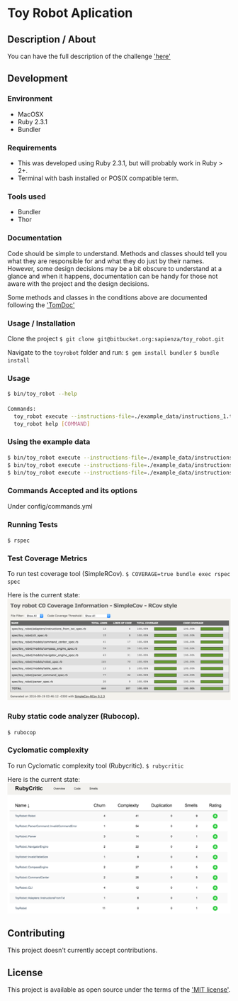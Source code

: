 # Toy Robot Aplication

## Description / About

You can have the full description of the challenge ['here'](readme/CODING_CHALLENGE.md)

## Development

### Environment

* MacOSX
* Ruby 2.3.1
* Bundler

### Requirements

* This was developed using Ruby 2.3.1, but will probably work in Ruby > 2+.
* Terminal with bash installed or POSIX compatible term.

### Tools used

* Bundler
* Thor

### Documentation
Code should be simple to understand. Methods and classes should tell you what
they are responsible for and what they do just by their names.
However, some design decisions may be a bit obscure to understand at a glance
and when it happens, documentation can be handy for those not aware with
the project and the design decisions.

Some methods and classes in the conditions above are documented following
the ['TomDoc'](tomdoc.org)

### Usage / Installation

Clone the project
`$ git clone git@bitbucket.org:sapienza/toy_robot.git`

Navigate to the `toyrobot` folder and run:
`$ gem install bundler`
`$ bundle install`

### Usage

```bash
$ bin/toy_robot --help

Commands:
  toy_robot execute --instructions-file=./example_data/instructions_1.txt  # executes given commands
  toy_robot help [COMMAND]                                                 # Describe available commands or one specific command
```

### Using the example data

```bash
$ bin/toy_robot execute --instructions-file=./example_data/instructions_1.txt
$ bin/toy_robot execute --instructions-file=./example_data/instructions_2.txt
$ bin/toy_robot execute --instructions-file=./example_data/instructions_3.txt
```

### Commands Accepted and its options
Under config/commands.yml


### Running Tests
`$ rspec`

### Test Coverage Metrics

To run test coverage tool (SimpleRCov).
`$ COVERAGE=true bundle exec rspec spec`

Here is the current state:
!['model'](/readme/images/coverage.png)

### Ruby static code analyzer (Rubocop).
`$ rubocop`

### Cyclomatic complexity

To run Cyclomatic complexity tool (Rubycritic).
`$ rubycritic`

Here is the current state:
!['model'](/readme/images/cyclomatic_complexity.png)

## Contributing

This project doesn't currently accept contributions.

## License

This project is available as open source under the terms of the ['MIT license'](LICENSE).